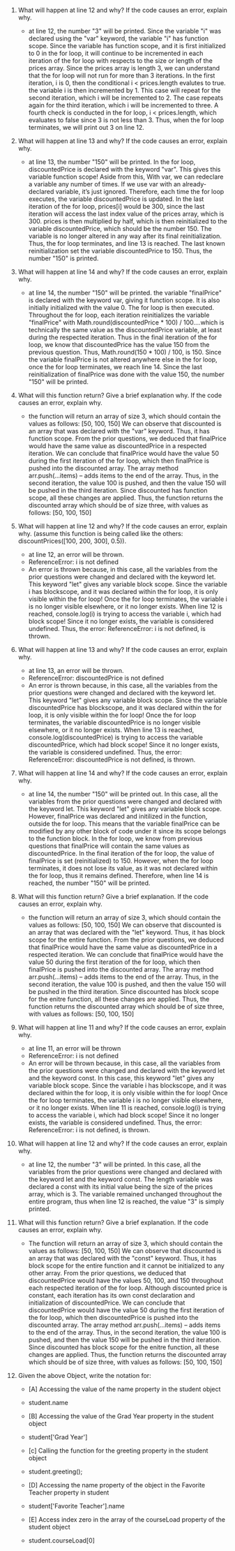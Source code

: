 1. What will happen at line 12 and why? If the code causes an error, explain why. 
   - at line 12, the number "3" will be printed. Since the variable "i" was declared 
     using the "var" keyword, the variable "i" has function scope. Since the variable
     has function scope, and it is first initialized to 0 in the for loop, it will 
     continue to be incremented in each iteration of the for loop with respects to the
     size or length of the prices array. Since the prices array is length 3, we can understand 
     that the for loop will not run for more than 3 iterations. In the first iteration, 
     i is 0, then the conditional i < prices.length evalutes to true. the variable i is then
     incremented by 1. This case will repeat for the second iteration, which i will be incremented 
     to 2. The case repeats again for the third iteration, which i will be incremented to three.
     A fourth check is conducted in the for loop, i < prices.length, which evaluates to false since 
     3 is not less than 3. Thus, when the for loop terminates, we will print out 3 on line 12.

2. What will happen at line 13 and why? If the code causes an error, explain why.
   - at line 13, the number "150" will be printed. In the for loop, discountedPrice is declared 
     with the keyword "var". This gives this variable function scope! Aside from this, With var, 
     we can redeclare a variable any number of times. If we use var with an already-declared variable, 
     it’s just ignored. Therefore, each time the for loop executes, the variable discountedPrice is updated.
     In the last iteration of the for loop, prices[i] would be 300, since the last iteration will access the last 
     index value of the prices array, which is 300. prices is then multiplied by half, which is then reinitialized to 
     the variable discountedPrice, which should be the number 150. The variable is no longer altered in any way
     after its final reinitialization. Thus, the for loop terminates, and line 13 is reached. The last known 
     reinitialization set the variable discountedPrice to 150. Thus, the number "150" is printed.

3. What will happen at line 14 and why? If the code causes an error, explain why.
   - at line 14, the number "150" will be printed. the variable "finalPrice" is declared with the keyword var, giving it 
     function scope. It is also initially initialized with the value 0. The for loop is then executed. Throughout the for loop,
     each iteration reinitializes the variable "finalPrice" with Math.round(discountedPrice * 100) / 100....which is technically the 
     same value as the discountedPrice variable, at least during the respected iteration. Thus in the final iteration of the for loop,
     we know that discountedPrice has the value 150 from the previous question. Thus, Math.round(150 * 100) / 100, is 150. Since the 
     variable finalPrice is not altered anywhere else in the for loop, once the for loop terminates, we reach line 14. Since the last 
     reinitialization of finalPrice was done with the value 150, the number "150" will be printed. 

4. What will this function return? Give a brief explanation why. If the code causes an error, explain why. 
   - the function will return an array of size 3, which should contain the values as follows: [50, 100, 150]
     We can observe that discounted is an array that was declared with the "var" keyword. Thus, it has function scope.
     From the prior questions, we deduced that finalPrice would have the same value as discountedPrice in 
     a respected iteration. We can conclude that finalPrice would have the value 50 during the first iteration of the for loop,
     which then finalPrice is pushed into the discounted array. The array method arr.push(...items) – adds items to the end of the array.
     Thus, in the second iteration, the value 100 is pushed, and then the value 150 will be pushed in the third iteration. Since discounted
     has function scope, all these changes are applied. Thus, the function returns the discounted array which should be of size three, with 
     values as follows: [50, 100, 150]

5. What will happen at line 12 and why?  If the code causes an error, explain why. (assume this function is being called like the others: discountPrices([100, 200, 300], 0.5)).
   - at line 12, an error will be thrown. 
   - ReferenceError: i is not defined
   - An error is thrown because, in this case, all the variables from the prior questions were changed and declared with the keyword let.
     This keyword "let" gives any variable block scope. Since the variable i has blockscope, and it was declared within the for loop, it is 
     only visible within the for loop! Once the for loop terminates, the variable i is no longer visible elsewhere, or it no longer exists.
     When line 12 is reached, console.log(i) is trying to access the variable i, which had block scope! Since it no longer exists, the
     variable is considered undefined. Thus, the error: ReferenceError: i is not defined, is thrown. 
  
6. What will happen at line 13 and why? If the code causes an error, explain why. 
   - at line 13, an error will be thrown. 
   - ReferenceError: discountedPrice is not defined
   - An error is thrown because, in this case, all the variables from the prior questions were changed and declared with the keyword let.
     This keyword "let" gives any variable block scope. Since the variable discountedPrice has blockscope, and it was declared within the for loop, it is only visible within the for loop! Once the for loop terminates, the variable discountedPrice is no longer visible elsewhere, or it no longer exists. When line 13 is reached, console.log(discountedPrice) is trying to access the variable discountedPrice, which had block scope! Since it no longer exists, the variable is considered undefined. Thus, the error: ReferenceError: discountedPrice is not defined, is thrown. 

7. What will happen at line 14 and why? If the code causes an error, explain why.
   - at line 14, the number "150" will be printed out. In this case, all the variables from the prior questions were changed and declared 
     with the keyword let. This keyword "let" gives any variable block scope. However, finalPrice was declared and initilized in the function, outside the for loop. This means that the variable finalPrice can be modified by any other block of code under it since its scope belongs to the function block. In the for loop, we know from previous questions that finalPrice will contain the same values as discountedPrice. In the final iteration of the for loop, the value of finalPrice is set (reinitialized) to 150. However, when the for loop terminates, it does not lose its value, as it was not declared within the for loop, thus it remains defined. Therefore, when line 14 is reached, the number "150" will be printed.

8. What will this function return? Give a brief explanation. If the code causes an error, explain why.
   - the function will return an array of size 3, which should contain the values as follows: [50, 100, 150]
     We can observe that discounted is an array that was declared with the "let" keyword. Thus, it has block scope for the entire function.
     From the prior questions, we deduced that finalPrice would have the same value as discountedPrice in 
     a respected iteration. We can conclude that finalPrice would have the value 50 during the first iteration of the for loop,
     which then finalPrice is pushed into the discounted array. The array method arr.push(...items) – adds items to the end of the array.
     Thus, in the second iteration, the value 100 is pushed, and then the value 150 will be pushed in the third iteration. Since discounted
     has block scope for the enitre function, all these changes are applied. Thus, the function returns the discounted array which should be of size three, with values as follows: [50, 100, 150]

9. What will happen at line 11 and why? If the code causes an error, explain why.
    - at line 11, an error will be thrown
    - ReferenceError: i is not defined
    - An error will be thrown because, in this case, all the variables from the prior questions were changed and declared with the keyword let and the keyword const. In this case, this keyword "let" gives any variable block scope. Since the variable i has blockscope, and it was declared within the for loop, it is only visible within the for loop! Once the for loop terminates, the variable i is no longer visible elsewhere, or it no longer exists. When line 11 is reached, console.log(i) is trying to access the variable i, which had block scope! Since it no longer exists, the variable is considered undefined. Thus, the error: ReferenceError: i is not defined, is thrown. 

10. What will happen at line 12 and why? If the code causes an error, explain why.
    - at line 12, the number "3" will be printed. In this case, all the variables from the prior questions were changed and declared with the keyword let and the keyword const. The length variable was declared a const with its initial value being the size of the prices array, which is 3. The variable remained unchanged throughout the entire program, thus when line 12 is reached, the value "3" is simply printed. 

11. What will this function return? Give a brief explanation. If the code causes an error, explain why. 
    - The function will return an array of size 3, which should contain the values as follows: [50, 100, 150]
     We can observe that discounted is an array that was declared with the "const" keyword. Thus, it has block scope for the entire function and it cannot be initialized to any other array. From the prior questions, we deduced that discountedPrice would have the values 50, 100, and 150 throughout each respected iteration of the for loop. Although discounted price is constant, each iteration has its own const declaration and initialization of discountedPrice. We can conclude that discountedPrice would have the value 50 during the first iteration of the for loop, which then discountedPrice is pushed into the discounted array. The array method arr.push(...items) – adds items to the end of the array. Thus, in the second iteration, the value 100 is pushed, and then the value 150 will be pushed in the third iteration. Since discounted has block scope for the enitre function, all these changes are applied. Thus, the function returns the discounted array which should be of size three, with values as follows: [50, 100, 150]

12. Given the above Object, write the notation for:
    - [A] Accessing the value of the name property in the student object
    
    - student.name
   
    - [B] Accessing the value of the Grad Year property in the student object
  
    - student['Grad Year']
  
    - [c] Calling the function for the greeting property in the student object

    - student.greeting();
  
    - [D] Accessing the name property of the object in the Favorite Teacher property in student

    - student['Favorite Teacher'].name

    - [E] Access index zero in the array of the courseLoad property of the student object

    - student.courseLoad[0]